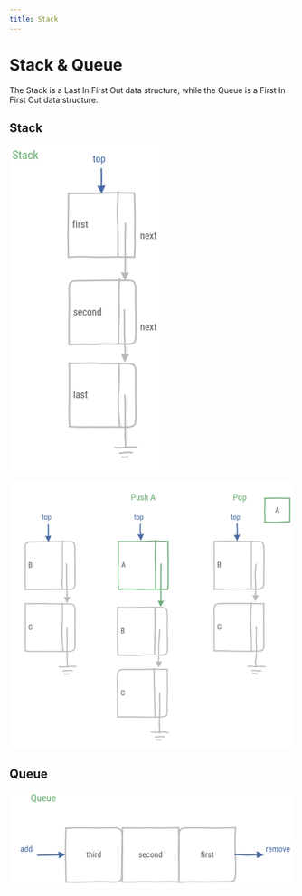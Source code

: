 ```yaml
---
title: Stack
---
```


# Stack & Queue

The Stack is a Last In First Out data structure, while the Queue is a First In First Out data structure.

## Stack

![Stack data structure](./assets/stack.png)

![Stack push and pop](./assets/push-pop.png)

## Queue

![Queue data structure](./assets/queue.png)
